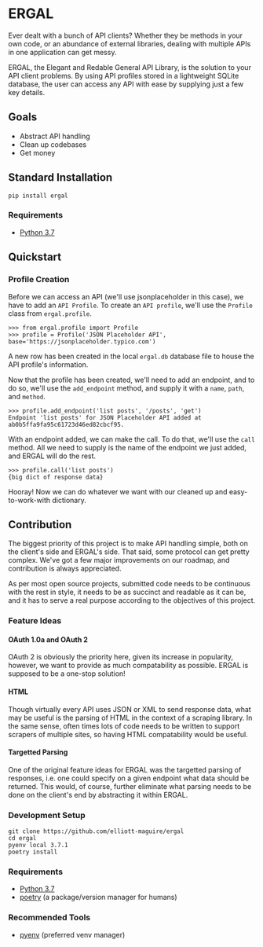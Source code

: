 ERGAL
=====

Ever dealt with a bunch of API clients? Whether they be methods in your own code, or an abundance of external libraries, dealing with multiple APIs in one application can get messy.

ERGAL, the Elegant and Redable General API Library, is the solution
to your API client problems. By using API profiles stored in a 
lightweight SQLite database, the user can access any API with ease
by supplying just a few key details.

Goals
-----

- Abstract API handling
- Clean up codebases
- Get money

Standard Installation
---------------------

    pip install ergal

### Requirements
- [Python 3.7](https://www.python.org/downloads/)

Quickstart
-----------

### Profile Creation
Before we can access an API (we'll use jsonplaceholder in this case), we have to add an `API Profile`. To create an `API profile`, we'll use the `Profile` class from `ergal.profile`.

    >>> from ergal.profile import Profile
    >>> profile = Profile('JSON Placeholder API', base='https://jsonplaceholder.typico.com')

A new row has been created in the local `ergal.db` database file to house the API profile's information.

Now that the profile has been created, we'll need to add an endpoint, and to do so, we'll use the `add_endpoint` method, and supply it with a `name`, `path`, and `method`.

    >>> profile.add_endpoint('list posts', '/posts', 'get')
    Endpoint 'list posts' for JSON Placeholder API added at ab0b5ffa9fa95c61723d46ed82cbcf95.

With an endpoint added, we can make the call. To do that, we'll use the `call` method. All we need to supply is the name of the endpoint we just added, and ERGAL will do the rest.

    >>> profile.call('list posts')
    {big dict of response data}

Hooray! Now we can do whatever we want with our cleaned up and easy-to-work-with dictionary.


Contribution
------------

The biggest priority of this project is to make API handling simple, both on the client's side and ERGAL's side. That said, some protocol can get pretty complex. We've got a few major improvements on our roadmap, and contribution is always appreciated.

As per most open source projects, submitted code needs to be continuous with the rest in style, it needs to be as succinct and readable as it can be, and it has to serve a real purpose according to the objectives of this project.

### Feature Ideas

#### OAuth 1.0a and OAuth 2
OAuth 2 is obviously the priority here, given its increase in popularity, however, we want to provide as much compatability as possible. ERGAL is supposed to be a one-stop solution!

#### HTML
Though virtually every API uses JSON or XML to send response data, what may be useful is the parsing of HTML in the context of a scraping library. In the same sense, often times lots of code needs to be written to support scrapers of multiple sites, so having HTML compatability would be useful.

#### Targetted Parsing
One of the original feature ideas for ERGAL was the targetted parsing of responses, i.e. one could specify on a given endpoint what data should be returned. This would, of course, further eliminate what parsing needs to be done on the client's end by abstracting it within ERGAL.

### Development Setup

    git clone https://github.com/elliott-maguire/ergal
    cd ergal
    pyenv local 3.7.1
    poetry install

### Requirements
- [Python 3.7](https://www.python.org/downloads/)
- [poetry](https://github.com/sdispater/poetry) (a package/version manager for humans)

### Recommended Tools
- [pyenv](https://github.com/pyenv/pyenv) (preferred venv manager)
